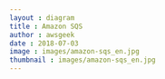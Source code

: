 ```yaml
---
layout : diagram
title : Amazon SQS
author : awsgeek
date : 2018-07-03
image : images/amazon-sqs_en.jpg
thumbnail : images/amazon-sqs_en.jpg
---
```

